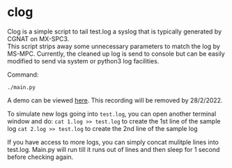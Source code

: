 # clog

Clog is a simple script to tail test.log a syslog that is typically generated by CGNAT on MX-SPC3.  
This script strips away some unnecessary parameters to match the log by MS-MPC.  Currently, the 
cleaned up log is send to console but can be easily modified to send via system or python3 log 
facilities.

Command:

`./main.py`

A demo can be viewed [here](https://asciinema.org/a/LfGPJHUbVZbOXgt7b3CSZ76Ib).  This recording will
be removed by 28/2/2022.

To simulate new logs going into `test.log`, you can open another terminal window and do:
`cat 1.log >> test.log` to create the 1st line of the sample log
`cat 2.log >> test.log` to create the 2nd line of the sample log

If you have access to more logs, you can simply concat mulitple lines into test.log. Main.py will 
run till it runs out of lines and then sleep for 1 second before checking again.
